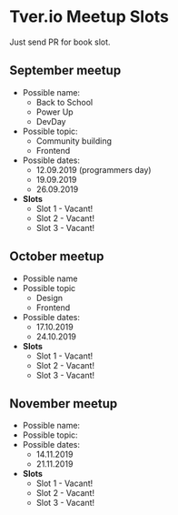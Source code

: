 # Tver.io Meetup Slots

Just send PR for book slot.

## September meetup

* Possible name:
  + Back to School
  + Power Up
  + DevDay
* Possible topic:
  + Community building
  + Frontend
* Possible dates:
  + 12.09.2019 (programmers day)
  + 19.09.2019
  + 26.09.2019
* **Slots**
  + Slot 1 - Vacant!
  + Slot 2 - Vacant!
  + Slot 3 - Vacant!

## October meetup

* Possible name
* Possible topic
  + Design
  + Frontend  
* Possible dates:
  + 17.10.2019
  + 24.10.2019
* **Slots**
  + Slot 1 - Vacant!
  + Slot 2 - Vacant!
  + Slot 3 - Vacant!

## November meetup

* Possible name:
* Possible topic:
* Possible dates:
  + 14.11.2019
  + 21.11.2019
* **Slots**
  + Slot 1 - Vacant!
  + Slot 2 - Vacant!
  + Slot 3 - Vacant!
